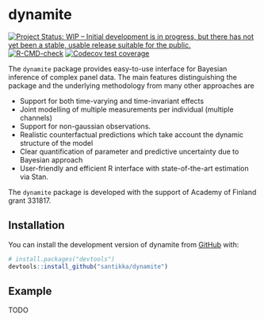 
<!-- README.md is generated from README.Rmd. Please edit that file -->

# dynamite

<!-- badges: start -->

[![Project Status: WIP – Initial development is in progress, but there
has not yet been a stable, usable release suitable for the
public.](https://www.repostatus.org/badges/latest/wip.svg)](https://www.repostatus.org/#wip)
[![R-CMD-check](https://github.com/santikka/dynamite/workflows/R-CMD-check/badge.svg)](https://github.com/santikka/dynamite/actions)
[![Codecov test
coverage](https://codecov.io/gh/santikka/dynamite/branch/main/graph/badge.svg)](https://app.codecov.io/gh/santikka/dynamite?branch=main)
<!-- badges: end -->

The `dynamite` package provides easy-to-use interface for Bayesian
inference of complex panel data. The main features distinguishing the
package and the underlying methodology from many other approaches are

-   Support for both time-varying and time-invariant effects
-   Joint modelling of multiple measurements per individual (multiple
    channels)
-   Support for non-gaussian observations.
-   Realistic counterfactual predictions which take account the dynamic
    structure of the model
-   Clear quantification of parameter and predictive uncertainty due to
    Bayesian approach
-   User-friendly and efficient R interface with state-of-the-art
    estimation via Stan.

The `dynamite` package is developed with the support of Academy of
Finland grant 331817.

## Installation

You can install the development version of dynamite from
[GitHub](https://github.com/) with:

``` r
# install.packages("devtools")
devtools::install_github("santikka/dynamite")
```

## Example

TODO
